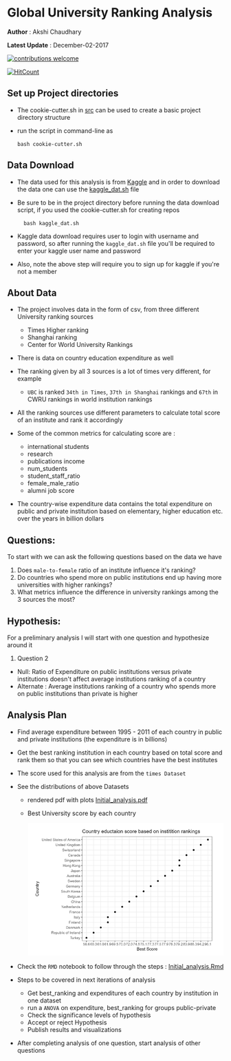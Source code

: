 # Global University Ranking Analysis

**Author** : Akshi Chaudhary

**Latest Update** : December-02-2017


[![contributions welcome](https://img.shields.io/badge/contributions-welcome-brightgreen.svg?style=flat)](https://github.com/dwyl/esta/issues)

[![HitCount](http://hits.dwyl.io/akshi8/University_rankings.svg)](http://hits.dwyl.io/akshi8/University_rankings)


## Set up Project directories

* The cookie-cutter.sh in [src](https://github.com/akshi8/University_rankings/tree/master/src) can be used to create a basic project directory structure

* run the script in command-line as

      bash cookie-cutter.sh

## Data Download

* The data used for this analysis is from [Kaggle](https://www.kaggle.com/mylesoneill/world-university-rankings/data) and in order to download the data one can use the [kaggle_dat.sh](https://github.com/akshi8/University_rankings/blob/master/kaggle_dat.sh) file

* Be sure to be in the project directory before running the data download script, if you used the cookie-cutter.sh for creating repos

        bash kaggle_dat.sh

* Kaggle data download requires user to login with username and password, so after running the `kaggle_dat.sh` file you'll be required to enter your kaggle user name and password

* Also, note the above step will require you to sign up for kaggle if you're not a member

## About Data

* The project involves data in the form of csv, from three different University ranking sources
  - Times Higher ranking
  - Shanghai ranking
  - Center for World University Rankings

* There is data on country education expenditure as well

* The ranking given by all 3 sources is a lot of times very different, for example
  * `UBC` is ranked `34th in Times`, `37th in Shanghai` rankings and `67th` in CWRU rankings in world institution rankings

* All the ranking sources use different parameters to calculate total score of an institute and rank it accordingly

* Some of the common metrics for calculating score are :
  * international students
  * research
  * publications	income
  * num_students
  * student_staff_ratio
  * female_male_ratio
  * alumni job score

* The country-wise expenditure data contains the total expenditure on public and private institution based on elementary, higher education etc. over the years in billion dollars

## Questions:

To start with we can ask the following questions based on the data we have

1. Does `male-to-female` ratio of an institute influence it's ranking?
2.  Do countries who spend more on public institutions end up having more universities with higher rankings?
3.  What metrics influence the difference in university rankings among the 3 sources the most?


## Hypothesis:

For a preliminary analysis I will start with one question and hypothesize around it

1. Question 2
  * Null: Ratio of Expenditure on public institutions versus private institutions doesn't affect average institutions ranking of a country
  * Alternate : Average institutions ranking of a country who spends more on public institutions than private is higher


## Analysis Plan

* Find average expenditure between 1995 - 2011 of each country in public and private institutions (the expenditure is in billions)

* Get the best ranking institution in each country based on total score and rank them so that you can see which countries have the best institutes

* The score used for this analysis are from the `times Dataset`

* See the distributions of above Datasets
  * rendered pdf with plots [Initial_analysis.pdf](https://github.com/akshi8/University_rankings/tree/master/docs)
  * Best University score by each country

    ![country_university_score](reports/images/country_university_score.PNG)

* Check the `RMD` notebook to follow through the steps : [Initial_analysis.Rmd](https://github.com/akshi8/University_rankings/tree/master/notebooks)

* Steps to be covered in next iterations of analysis

  * Get best_ranking and expenditures of each country by institution in one dataset
  * run a `ANOVA` on expenditure, best_ranking for groups public-private
  * Check the significance levels of hypothesis
  * Accept or reject Hypothesis
  * Publish results and visualizations

* After completing analysis of one question, start analysis of other questions
